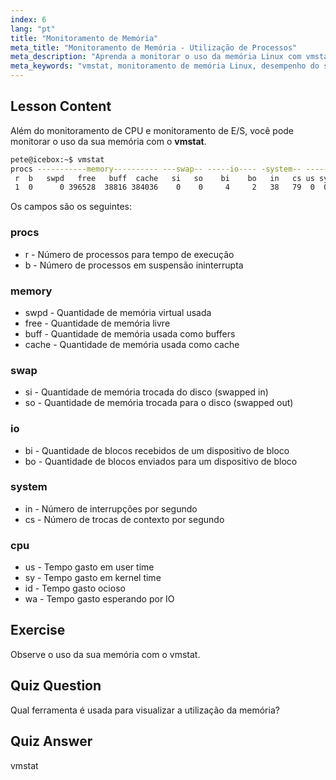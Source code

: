 ```yaml
---
index: 6
lang: "pt"
title: "Monitoramento de Memória"
meta_title: "Monitoramento de Memória - Utilização de Processos"
meta_description: "Aprenda a monitorar o uso da memória Linux com vmstat. Entenda as métricas de memória, swap e CPU para o desempenho do sistema. Comece sua jornada Linux!"
meta_keywords: "vmstat, monitoramento de memória Linux, desempenho do sistema, tutorial Linux, uso de memória, Linux para iniciantes, guia Linux"
---
```


## Lesson Content

Além do monitoramento de CPU e monitoramento de E/S, você pode monitorar o uso da sua memória com o **vmstat**.

```bash
pete@icebox:~$ vmstat
procs -----------memory---------- ---swap-- -----io---- -system-- ------cpu-----
 r  b   swpd   free   buff  cache   si   so    bi    bo   in   cs us sy id wa st
 1  0      0 396528  38816 384036    0    0     4     2   38   79  0  0 99  0  0
```

Os campos são os seguintes:

### procs

- r - Número de processos para tempo de execução
- b - Número de processos em suspensão ininterrupta

### memory

- swpd - Quantidade de memória virtual usada
- free - Quantidade de memória livre
- buff - Quantidade de memória usada como buffers
- cache - Quantidade de memória usada como cache

### swap

- si - Quantidade de memória trocada do disco (swapped in)
- so - Quantidade de memória trocada para o disco (swapped out)

### io

- bi - Quantidade de blocos recebidos de um dispositivo de bloco
- bo - Quantidade de blocos enviados para um dispositivo de bloco

### system

- in - Número de interrupções por segundo
- cs - Número de trocas de contexto por segundo

### cpu

- us - Tempo gasto em user time
- sy - Tempo gasto em kernel time
- id - Tempo gasto ocioso
- wa - Tempo gasto esperando por IO

## Exercise

Observe o uso da sua memória com o vmstat.

## Quiz Question

Qual ferramenta é usada para visualizar a utilização da memória?

## Quiz Answer

vmstat
